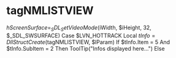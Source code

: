 # tagNMLISTVIEW
$hScreenSurface = _SDL_SetVideoMode($iWidth, $iHeight, 32, $_SDL_SWSURFACE) Case $LVN_HOTTRACK Local $tInfo = DllStructCreate($tagNMLISTVIEW, $lParam) If $tInfo.Item = 5 And $tInfo.SubItem = 2 Then ToolTip("Infos displayed here...") Else
